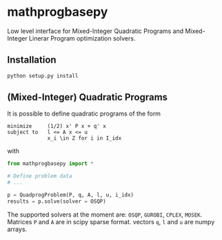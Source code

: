 # mathprogbasepy
Low level interface for Mixed-Integer Quadratic Programs and Mixed-Integer Linerar Program optimization solvers.

## Installation
```python
python setup.py install
```


## (Mixed-Integer) Quadratic Programs
It is possible to define quadratic programs of the form
```
minimize     (1/2) x' P x + q' x
subject to   l <= A x <= u
             x_i \in Z for i in I_idx
```

with

```python
from mathprogbasepy import *

# Define problem data
# ...

p = QuadprogProblem(P, q, A, l, u, i_idx)
results = p.solve(solver = OSQP)
```

The supported solvers at the moment are: `OSQP`, `GUROBI`, `CPLEX`, `MOSEK`.
Matrices `P` and `A` are in scipy sparse format. vectors `q`, `l` and `u` are numpy arrays.
